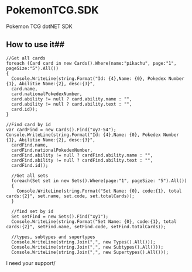 # PokemonTCG.SDK
Pokemon TCG dotNET SDK

## How to use it##

    //Get all cards 
    foreach (Card card in new Cards().Where(name:"pikachu", page:"1", pageSize:"5").All())
    {
      Console.WriteLine(string.Format("Id: {4},Name: {0}, Pokedex Number {1}, Abilitie Name:{2}, desc:{3}",
      card.name,
      card.nationalPokedexNumber,
      card.ability != null ? card.ability.name : "",
      card.ability != null ? card.ability.text : "",
      card.id));
    }
    
    //Find card by id
    var cardFind = new Cards().Find("xy7-54");
    Console.WriteLine(string.Format("Id: {4},Name: {0}, Pokedex Number {1}, Abilitie Name:{2}, desc:{3}",
      cardFind.name,
      cardFind.nationalPokedexNumber,
      cardFind.ability != null ? cardFind.ability.name : "",
      cardFind.ability != null ? cardFind.ability.text : "",
      cardFind.id));

      //Get all sets
      foreach(Set set in new Sets().Where(page:"1", pageSize: "5").All())
      {
        Console.WriteLine(string.Format("Set Name: {0}, code:{1}, total cards:{2}", set.name, set.code, set.totalCards));
      }

      //find set by id
      Set setFind = new Sets().Find("xy1");
      Console.WriteLine(string.Format("Set Name: {0}, code:{1}, total cards:{2}", setFind.name, setFind.code, setFind.totalCards));

      //types, subtypes and supertypes
      Console.WriteLine(string.Join(",", new Types().All()));
      Console.WriteLine(string.Join(",", new Subtypes().All()));
      Console.WriteLine(string.Join(",", new Supertypes().All()));

I need your support/
